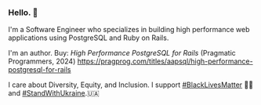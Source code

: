 ### Hello. 👋

I'm a Software Engineer who specializes in building high performance web applications using PostgreSQL and Ruby on Rails.

I'm an author. Buy: *High Performance PostgreSQL for Rails* (Pragmatic Programmers, 2024) <https://pragprog.com/titles/aapsql/high-performance-postgresql-for-rails>

I care about Diversity, Equity, and Inclusion. I support [#BlackLivesMatter](https://twitter.com/hashtag/BlackLivesMatter) ✊🏿 and [#StandWithUkraine](https://twitter.com/hashtag/StandWithUkraine).🇺🇦


